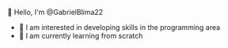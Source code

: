 👋 Hello, I'm @GabrielBlima22
- 👀 I am interested in developing skills in the programming area
- 🌱 I am currently learning from scratch
<!---
GabrielBlima22/GabrielBlima22 is a ✨ special ✨ repository because its `README.md` (this file) appears on your GitHub profile.
You can click the Preview link to take a look at your changes.
--->
